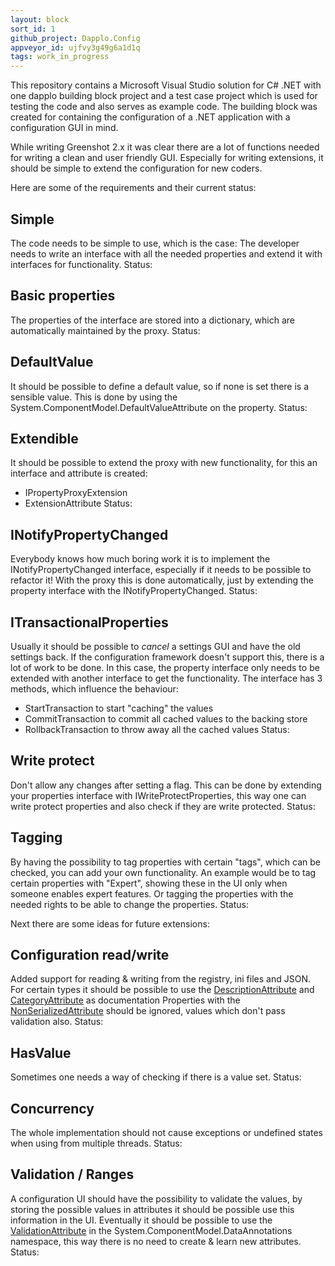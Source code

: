 ```yaml
---
layout: block
sort_id: 1
github_project: Dapplo.Config
appveyor_id: ujfvy3g49g6a1d1q
tags: work_in_progress
---
```


This repository contains a Microsoft Visual Studio solution for C# .NET with one dapplo building block project and a test case project which is used for testing the code and also serves as example code. The building block was created for containing the configuration of a .NET application with a configuration GUI in mind.

While writing Greenshot 2.x it was clear there are a lot of functions needed for writing a clean and user friendly GUI. Especially for writing extensions, it should be simple to extend the configuration for new coders.


Here are some of the requirements and their current status:

Simple
------
The code needs to be simple to use, which is the case: The developer needs to write an interface with all the needed properties and extend it with interfaces for functionality.
Status: <span class="glyphicon glyphicon-ok"/>

Basic properties
----------------
The properties of the interface are stored into a dictionary, which are automatically maintained by the proxy.
Status: <span class="glyphicon glyphicon-ok"/>

DefaultValue
------------
It should be possible to define a default value, so if none is set there is a sensible value. This is done by using the System.ComponentModel.DefaultValueAttribute on the property.
Status: <span class="glyphicon glyphicon-ok"/>

Extendible
----------
It should be possible to extend the proxy with new functionality, for this an interface and attribute is created:
* IPropertyProxyExtension
* ExtensionAttribute
Status: <span class="glyphicon glyphicon-ok"/>

INotifyPropertyChanged
----------------------
Everybody knows how much boring work it is to implement the INotifyPropertyChanged interface, especially if it needs to be possible to refactor it! With the proxy this is done automatically, just by extending the property interface with the INotifyPropertyChanged.
Status: <span class="glyphicon glyphicon-ok"/>

ITransactionalProperties
-------------
Usually it should be possible to *cancel* a settings GUI and have the old settings back. If the configuration framework doesn't support this, there is a lot of work to be done. In this case, the property interface only needs to be extended with another interface to get the functionality. The interface has 3 methods, which influence the behaviour:
* StartTransaction to start "caching" the values
* CommitTransaction to commit all cached values to the backing store
* RollbackTransaction to throw away all the cached values
Status: <span class="glyphicon glyphicon-ok"/>

Write protect
-------------
Don't allow any changes after setting a flag. This can be done by extending your properties interface with IWriteProtectProperties<YourPropertiesInterface>, this way one can write protect properties and also check if they are write protected.
Status: <span class="glyphicon glyphicon-ok"/>

Tagging
-------
By having the possibility to tag properties with certain "tags", which can be checked, you can add your own functionality. An example would be to tag certain properties with "Expert", showing these in the UI only when someone enables expert features. Or tagging the properties with the needed rights to be able to change the properties.
Status: <span class="glyphicon glyphicon-ok"/>



Next there are some ideas for future extensions:

Configuration read/write
------------------------
Added support for reading & writing from the registry, ini files and JSON.
For certain types it should be possible to use the [DescriptionAttribute](https://msdn.microsoft.com/en-us/library/system.componentmodel.descriptionattribute.aspx) and [CategoryAttribute](https://msdn.microsoft.com/en-us/library/system.componentmodel.categoryattribute.aspx) as documentation
Properties with the [NonSerializedAttribute](https://msdn.microsoft.com/en-us/library/system.nonserializedattribute.aspx) should be ignored, values which don't pass validation also.
Status: <span class="glyphicon glyphicon-remove"/>


HasValue
--------
Sometimes one needs a way of checking if there is a value set.
Status: <span class="glyphicon glyphicon-remove"/>

Concurrency
-----------
The whole implementation should not cause exceptions or undefined states when using from multiple threads.
Status: <span class="glyphicon glyphicon-remove"/>

Validation / Ranges
-------------------
A configuration UI should have the possibility to validate the values, by storing the possible values in attributes it should be possible use this information in the UI.
Eventually it should be possible to use the [ValidationAttribute](https://msdn.microsoft.com/en-us/library/system.componentmodel.dataannotations.validationattribute.aspx#inheritanceContinued) in the System.ComponentModel.DataAnnotations namespace, this way there is no need to create & learn new attributes.
Status: <span class="glyphicon glyphicon-remove"/>
